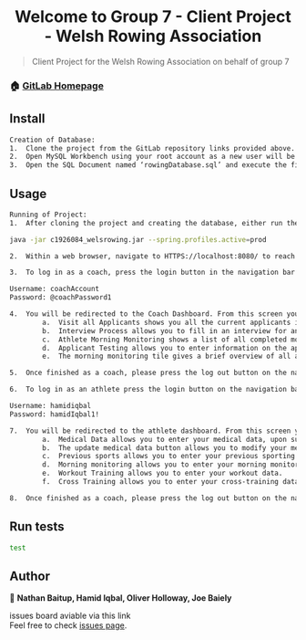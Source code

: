 <h1 align="center">Welcome to Group 7 - Client Project - Welsh Rowing Association</h1>
<p>
</p>

> Client Project for the Welsh Rowing Association on behalf of group 7

### 🏠 [GitLab Homepage](https://git.cardiff.ac.uk/c1926084/clientproject-group7)

## Install

```sh
Creation of Database:
1.	Clone the project from the GitLab repository links provided above.
2.	Open MySQL Workbench using your root account as a new user will be created within the SQL execution.
3.	Open the SQL Document named ‘rowingDatabase.sql’ and execute the file, creating the database and populating with data.

```

## Usage

```sh
Running of Project:
1.	After cloning the project and creating the database, either run the application from within IntelliJ IDE using Gradle, under the bootRunProd task in the application folder or using the provided jar in the root folder and the command below.

java -jar c1926084_welsrowing.jar --spring.profiles.active=prod

2.	Within a web browser, navigate to HTTPS://localhost:8080/ to reach the home page.

3.	To log in as a coach, press the login button in the navigation bar and enter the following credentials:

Username: coachAccount
Password: @coachPassword1

4.	You will be redirected to the Coach Dashboard. From this screen you can visit each page by pressing on the respected button. To return to the Coach Dashboard from these pages, press the back arrow on your browser.
        a.	Visit all Applicants shows you all the current applicants in the system, where pressing the accept button will accept the applicant and remove them from the list and rejecting an applicant will do the same, where an email will be sent to the athlete if rejected.
        b.	Interview Process allows you to fill in an interview for an athlete.
        c.	Athlete Morning Monitoring shows a list of all completed morning monitoring data.
        d.	Applicant Testing allows you to enter information on the applicant that you want to test, if selecting START, or 8 Weeks for the follow up question, the applicant will be upgraded to an athlete and will be removed from the list of applicants.
        e.	The morning monitoring tile gives a brief overview of all athletes who haven’t completed their morning monitoring form

5.	Once finished as a coach, please press the log out button on the navigation bar.

6.	To log in as an athlete press the login button on the navigation bar and enter the following credentials:

Username: hamidiqbal
Password: hamidIqbal1!

7.	You will be redirected to the athlete dashboard. From this screen you can visit each page by pressing on the respected button. To return to the Athlete Dashboard from these pages, press the back arrow on your browser.
        a.	Medical Data allows you to enter your medical data, upon submission the data is encrypted.
        b.	The update medical data button allows you to modify your medical data if necessary.
        c.	Previous sports allows you to enter your previous sporting history.
        d.	Morning monitoring allows you to enter your morning monitoring data. When 7 days have been entered for a week, the graph will update showing the last 7 days of data.
        e.	Workout Training allows you to enter your workout data.
        f.	Cross Training allows you to enter your cross-training data. 

8.	Once finished as a coach, please press the log out button on the navigation bar.

```

## Run tests

```sh
test
```

## Author

👤 **Nathan Baitup, Hamid Iqbal, Oliver Holloway, Joe Baiely**


issues board aviable via this link <br />Feel free to check [issues page](https://git.cardiff.ac.uk/c1926084/clientproject-group7/-/issues?scope=all&utf8=%E2%9C%93&state=all). 
